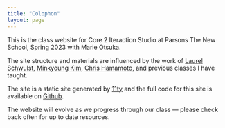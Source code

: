 ```yaml
---
title: "Colophon"
layout: page
---
```



This is the class website for Core 2 Iteraction Studio at Parsons The New School, Spring 2023 with Marie Otsuka. 

The site structure and materials are influenced by the work of [Laurel Schwulst](https://laurelschwulst.com/), [Minkyoung Kim](http://minkyoungkim.com/home/), [Chris Hamamoto](http://chrishamamoto.com/), and previous classes I have taught. 

The site is a static site generated by [11ty](https://www.11ty.dev/) and the full code for this site is available on [Github](https://github.com/marieotsuka/interaction-spring2023/).

The website will evolve as we progress through our class — please check back often for up to date resources.